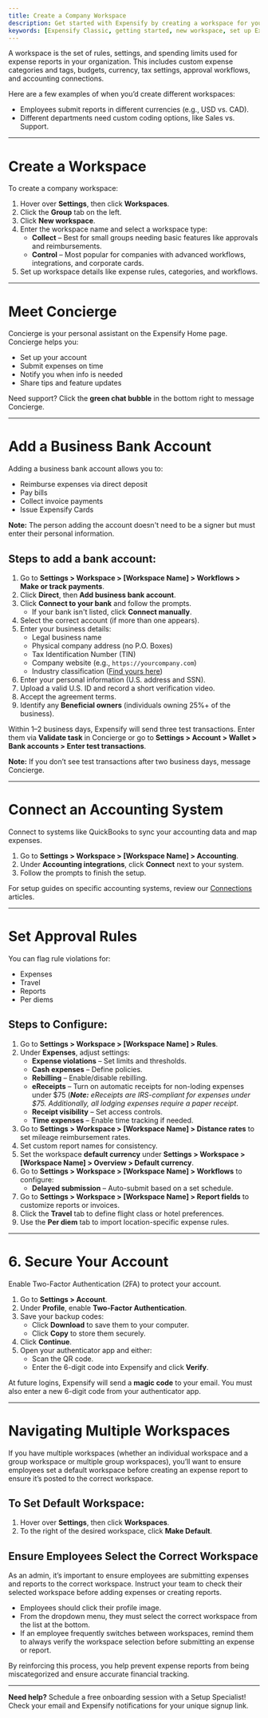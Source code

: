 ```yaml
---
title: Create a Company Workspace
description: Get started with Expensify by creating a workspace for your company.
keywords: [Expensify Classic, getting started, new workspace, set up Expensify account]
---
```

<div id="expensify-classic" markdown="1">

A workspace is the set of rules, settings, and spending limits used for expense reports in your organization. This includes custom expense categories and tags, budgets, currency, tax settings, approval workflows, and accounting connections.

Here are a few examples of when you’d create different workspaces:
- Employees submit reports in different currencies (e.g., USD vs. CAD).
- Different departments need custom coding options, like Sales vs. Support.

---

# Create a Workspace

To create a company workspace:
1. Hover over **Settings**, then click **Workspaces**.
2. Click the **Group** tab on the left.
3. Click **New workspace**.
4. Enter the workspace name and select a workspace type:
   - **Collect** – Best for small groups needing basic features like approvals and reimbursements.
   - **Control** – Most popular for companies with advanced workflows, integrations, and corporate cards.
5. Set up workspace details like expense rules, categories, and workflows.

---

# Meet Concierge

Concierge is your personal assistant on the Expensify Home page. Concierge helps you:
- Set up your account
- Submit expenses on time
- Notify you when info is needed
- Share tips and feature updates

Need support? Click the **green chat bubble** in the bottom right to message Concierge.

---

# Add a Business Bank Account

Adding a business bank account allows you to:
- Reimburse expenses via direct deposit
- Pay bills
- Collect invoice payments
- Issue Expensify Cards

**Note:** The person adding the account doesn't need to be a signer but must enter their personal information.

## Steps to add a bank account:
1. Go to **Settings > Workspace > [Workspace Name] > Workflows > Make or track payments**.
2. Click **Direct**, then **Add business bank account**.
3. Click **Connect to your bank** and follow the prompts.
   - If your bank isn't listed, click **Connect manually**.
4. Select the correct account (if more than one appears).
5. Enter your business details:
   - Legal business name
   - Physical company address (no P.O. Boxes)
   - Tax Identification Number (TIN)
   - Company website (e.g., `https://yourcompany.com`)
   - Industry classification ([Find yours here](https://www.sec.gov/corpfin/division-of-corporation-finance-standard-industrial-classification-sic-code-list))
6. Enter your personal information (U.S. address and SSN).
7. Upload a valid U.S. ID and record a short verification video.
8. Accept the agreement terms.
9. Identify any **Beneficial owners** (individuals owning 25%+ of the business).

Within 1–2 business days, Expensify will send three test transactions. Enter them via **Validate task** in Concierge or go to **Settings > Account > Wallet > Bank accounts > Enter test transactions**.

**Note:** If you don’t see test transactions after two business days, message Concierge.

---

# Connect an Accounting System

Connect to systems like QuickBooks to sync your accounting data and map expenses.

1. Go to **Settings > Workspace > [Workspace Name] > Accounting**.
2. Under **Accounting integrations**, click **Connect** next to your system.
3. Follow the prompts to finish the setup.

For setup guides on specific accounting systems, review our [Connections](https://help.expensify.com/expensify-classic/hubs/integrations/) articles.

---

# Set Approval Rules

You can flag rule violations for:
- Expenses
- Travel
- Reports
- Per diems

## Steps to Configure:
1. Go to **Settings > Workspace > [Workspace Name] > Rules**.
2. Under **Expenses**, adjust settings:
   - **Expense violations** – Set limits and thresholds.
   - **Cash expenses** – Define policies.
   - **Rebilling** – Enable/disable rebilling.
   - **eReceipts** – Turn on automatic receipts for non-loding expenses under $75 (_**Note:** eReceipts are IRS-compliant for expenses under $75. Additionally, all lodging expenses require a paper receipt_.
   - **Receipt visibility** – Set access controls.
   - **Time expenses** – Enable time tracking if needed.
3. Go to **Settings > Workspace > [Workspace Name] > Distance rates** to set mileage reimbursement rates.
4. Set custom report names for consistency.
5. Set the workspace **default currency** under **Settings > Workspace > [Workspace Name] > Overview > Default currency**.
6. Go to **Settings > Workspace > [Workspace Name] > Workflows** to configure:
   - **Delayed submission** – Auto-submit based on a set schedule.
7. Go to **Settings > Workspace > [Workspace Name] > Report fields** to customize reports or invoices.
8. Click the **Travel** tab to define flight class or hotel preferences.
9. Use the **Per diem** tab to import location-specific expense rules.

---

# 6. Secure Your Account

Enable Two-Factor Authentication (2FA) to protect your account.

1. Go to **Settings > Account**.
2. Under **Profile**, enable **Two-Factor Authentication**.
3. Save your backup codes:
   - Click **Download** to save them to your computer.
   - Click **Copy** to store them securely.
4. Click **Continue**.
5. Open your authenticator app and either:
   - Scan the QR code.
   - Enter the 6-digit code into Expensify and click **Verify**.

At future logins, Expensify will send a **magic code** to your email. You must also enter a new 6-digit code from your authenticator app.

---

# Navigating Multiple Workspaces

If you have multiple workspaces (whether an individual workspace and a group workspace or multiple group workspaces), you’ll want to ensure employees set a default workspace before creating an expense report to ensure it’s posted to the correct workspace.

## To Set Default Workspace:
1. Hover over **Settings**, then click **Workspaces**.
2. To the right of the desired workspace, click **Make Default**.

## Ensure Employees Select the Correct Workspace

As an admin, it’s important to ensure employees are submitting expenses and reports to the correct workspace. Instruct your team to check their selected workspace before adding expenses or creating reports.

- Employees should click their profile image.
- From the dropdown menu, they must select the correct workspace from the list at the bottom.
- If an employee frequently switches between workspaces, remind them to always verify the workspace selection before submitting an expense or report.

By reinforcing this process, you help prevent expense reports from being miscategorized and ensure accurate financial tracking.

---

**Need help?** Schedule a free onboarding session with a Setup Specialist! Check your email and Expensify notifications for your unique signup link.

</div>
